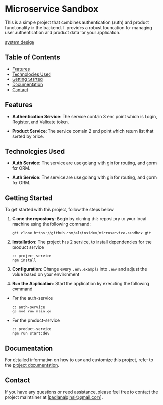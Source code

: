 # Microservice Sandbox

This is a simple project that combines authentication (auth) and product functionality in the backend. It provides a robust foundation for managing user authentication and product data for your application.

[system design](https://github.com/alqinsidev/microservice-sandbox/blob/dev/docs/images/systemdesign.png)

## Table of Contents
- [Features](#features)
- [Technologies Used](#technologies-used)
- [Getting Started](#getting-started)
- [Documentation](#documentation)
- [Contact](#contact)

## Features

- **Authentication Service**: The service contain 3 end point which is Login, Register, and Validate token.

- **Product Service**: The service contain 2 end point which return list that sorted by price.

## Technologies Used

- **Auth Service**: The service are use golang with gin for routing, and gorm for ORM.

- **Auth Service**: The service are use golang with gin for routing, and gorm for ORM.

## Getting Started

To get started with this project, follow the steps below:

1. **Clone the repository**: Begin by cloning this repository to your local machine using the following command:

   ```
   git clone https://github.com/alqinsidev/microservice-sandbox.git
   ```

2. **Installation**: The project has 2 service, to install dependencies for the product service

   ```
   cd project-service
   npm install
   ```

3. **Configuration**: Change every `.env.example` into `.env` and adjust the value based on your environment

4. **Run the Application**: Start the application by executing the following command:


- For the auth-service
   ```
   cd auth-service
   go mod run main.go
   ```

- For the product-service
   ```
   cd product-service
   npm run start:dev
   ```

## Documentation

For detailed information on how to use and customize this project, refer to the [project documentation](http://18.138.252.135:8012/swagger).



## Contact

If you have any questions or need assistance, please feel free to contact the project maintainer at [padlanalqinsi@gmail.com].
